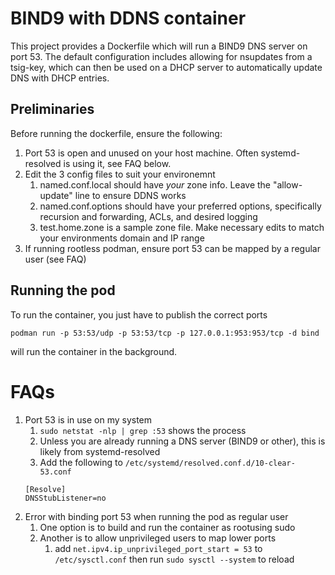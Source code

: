 # BIND9 with DDNS container
This project provides a Dockerfile which will run a BIND9 DNS server on port 53. The default configuration includes allowing for nsupdates from a tsig-key, which can then be used on a DHCP server to automatically update DNS with DHCP entries.

## Preliminaries 
Before running the dockerfile, ensure the following:
1. Port 53 is open and unused on your host machine. Often systemd-resolved is using it, see FAQ below.
2. Edit the 3 config files to suit your environemnt
	1. named.conf.local should have _your_ zone info. Leave the "allow-update" line to ensure DDNS works
	2. named.conf.options should have your preferred options, specifically recursion and forwarding, ACLs, and desired logging
	3. test.home.zone is a sample zone file. Make necessary edits to match your environments domain and IP range
3. If running rootless podman, ensure port 53 can be mapped by a regular user (see FAQ)

## Running the pod

To run the container, you just have to publish the correct ports

`podman run -p 53:53/udp -p 53:53/tcp -p 127.0.0.1:953:953/tcp -d bind`

will run the container in the background. 



# FAQs
1. Port 53 is in use on my system
	1. `sudo netstat -nlp | grep :53` shows the process
	2. Unless you are already running a DNS server (BIND9 or other), this is likely from systemd-resolved
	3. Add the following to `/etc/systemd/resolved.conf.d/10-clear-53.conf`
	```
	[Resolve]
	DNSStubListener=no
	```
2. Error with binding port 53 when running the pod as regular user
	1. One option is to build and run the container as rootusing sudo
	2. Another is to allow unprivileged users to map lower ports
		1. add `net.ipv4.ip_unprivileged_port_start = 53` to `/etc/sysctl.conf` then run `sudo sysctl --system` to reload


